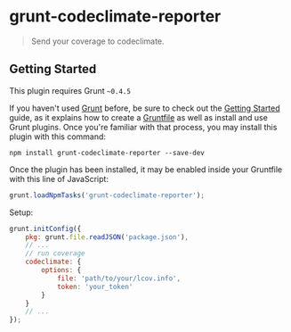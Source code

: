 # grunt-codeclimate-reporter
> Send your coverage to codeclimate.

## Getting Started
This plugin requires Grunt `~0.4.5`

If you haven't used [Grunt](http://gruntjs.com/) before, be sure to check out the [Getting Started](http://gruntjs.com/getting-started) guide, as it explains how to create a [Gruntfile](http://gruntjs.com/sample-gruntfile) as well as install and use Grunt plugins. Once you're familiar with that process, you may install this plugin with this command:

```shell
npm install grunt-codeclimate-reporter --save-dev
```

Once the plugin has been installed, it may be enabled inside your Gruntfile with this line of JavaScript:

```js
grunt.loadNpmTasks('grunt-codeclimate-reporter');
```

Setup:
```js
grunt.initConfig({
    pkg: grunt.file.readJSON('package.json'),
    // ...
    // run coverage
    codeclimate: {
        options: {
            file: 'path/to/your/lcov.info',
            token: 'your_token'
        }
    }
    // ...
});
```

